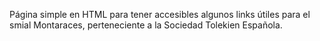 Página simple en HTML para tener accesibles algunos links útiles para el smial Montaraces, perteneciente a la Sociedad Tolekien Española.
